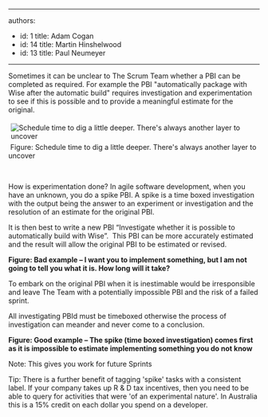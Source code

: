 

---
authors:
  - id: 1
    title: Adam Cogan
  - id: 14
    title: Martin Hinshelwood
  - id: 13
    title: Paul Neumeyer
---




<span class='intro'> <p>Sometimes it can be unclear to The Scrum Team whether a PBI&#160;can be completed as required.  For example the PBI&#160;&quot;automatically package with Wise after the automatic build&quot; requires investigation and experimentation to see if this is ​possible and to provide a meaningful estimate for the original.
<br></p> </span>

<p><img class="ms-rteCustom-ImageArea" alt="Schedule time to dig a little deeper. There's always another layer to uncover" src="/PublishingImages/ProjectManagement_DigaLittleDeeper.jpg" border="0" style="margin&#58;5px;" />&#160;<font class="ms-rteCustom-FigureNormal">Figure&#58; Schedule time to dig a little deeper. There's always another layer to uncover </font></p><p>&#160;</p><p>How is experimentation done? In agile software devel​opment, when you have an unknown, you do a spike PBI.  A spike is a time boxed investigation with the output being the answer to an experiment or investigation and the resolution of an estimate for the original PBI.</p>
<p>It is then best to write a new PBI&#160;“Investigate whether it is possible to automatically build with Wise”.&#160; This PBI&#160;can be more accurately estimated and the result will allow the original PBI&#160;to be estimated or revised.</p>
<p><img src="/PublishingImages/RuleEncouragingInvestigationStoriesBad.png" alt="" /><br>
<b class="ms-rteCustom-FigureBad">Figure&#58; Bad example – I want you to implement something, but I am not going to tell you what it is. How long will it take?</b></p>
<p>To embark on the original PBI&#160;when it is inestimable would be irresponsible and leave The Team with a potentially impossible PBI&#160;and the risk of a failed sprint.</p>
<p>All investigating PBId&#160;​must be timeboxed otherwise the process of investigation can meander and never come to a conclusion. </p>
<p><img src="/PublishingImages/RuleEncouragingInvestigationStoriesGood.png" alt="" /> <br>
<b class="ms-rteCustom-FigureGood">Figure&#58; Good example – The spike (time boxed investigation) comes first as it is impossible to estimate implementing something you do not know</b></p>
<p>Note&#58; This gives you work for future Sprints</p>
<p>Tip&#58; There is a further benefit of tagging 'spike' tasks with a consistent label. If your company takes up R &amp; D tax incentives, then you need to be able to query for activities that were 'of an experimental nature'. In Australia this is a 15% credit on each dollar you spend on a developer.</p>



